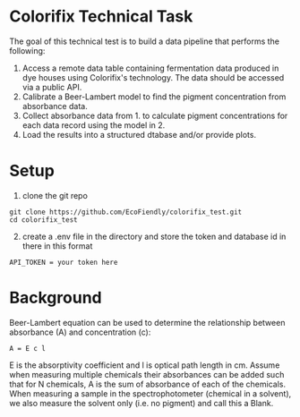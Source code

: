 # Colorifix Technical Task

The goal of this technical test is to build a data pipeline that performs the following:
1. Access a remote data table containing fermentation data produced in dye houses using Colorifix's technology. The data should be accessed via a public API.
2. Calibrate a Beer-Lambert model to find the pigment concentration from absorbance data.
3. Collect absorbance data from 1. to calculate pigment concentrations for each data record using the model in 2.
4. Load the results into a structured dtabase and/or provide plots.

# Setup
1. clone the git repo
```
git clone https://github.com/EcoFiendly/colorifix_test.git
cd colorifix_test
```

2. create a .env file in the directory and store the token and database id in there in this format
```
API_TOKEN = your token here
```

# Background
Beer-Lambert equation can be used to determine the relationship between absorbance (A) and concentration (c):
```
A = E c l
```
E is the absorptivity coefficient and l is optical path length in cm.
Assume when measuring multiple chemicals their absorbances can be added such that for N chemicals, A is the sum of absorbance of each of the chemicals. When measuring a sample in the spectrophotometer (chemical in a solvent), we also measure the solvent only (i.e. no pigment) and call this a Blank.